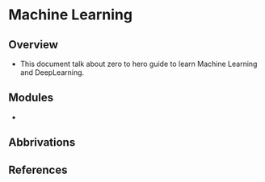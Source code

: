 # Machine Learning

## Overview
- This document talk about zero to hero guide to learn Machine Learning and DeepLearning.

## Modules
- 

## Abbrivations


## References